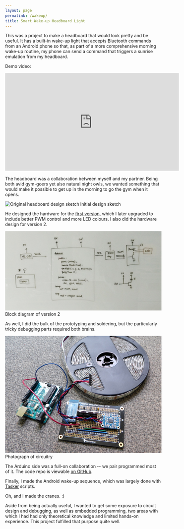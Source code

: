 ```yaml
---
layout: page
permalink: /wakeup/
title: Smart Wake-up Headboard Light
---
```


This was a project to make a headboard that would look pretty and be useful. It has a built-in wake-up light that
accepts Bluetooth commands from an Android phone so that, as part of a more comprehensive morning wake-up routine,
my phone can send a command that triggers a sunrise emulation from my headboard.

Demo video:

<iframe width="560" height="315" src="https://www.youtube.com/embed/MBOkNSHl62o" frameborder="0" allowfullscreen></iframe>

The headboard was a collaboration between myself and my partner. Being both avid gym-goers yet also natural night owls,
we wanted something that would make it possible to get up in the morning to go the gym when it opens.

![Original headboard design sketch](http://lisesavard.com/assets/images/2016/headboard-sketch.jpg)
<span class="caption">Initial design sketch</span>

He designed the hardware for the
[first version](/assets/images/2016/headboard-circuit.jpg), which I later upgraded to include better PWM control
and more LED colours. I also did the hardware design for version 2.

![Block diagram of project](/assets/images/2016/headboard-uno-block.jpg)
<span class="caption">Block diagram of version 2</span>

As well, I did the bulk of the prototyping and soldering, but the particularly tricky debugging parts required
both brains.

![Photo of circuitry](/assets/images/2016/headboard-rev2-circuit.jpg)
<span class="caption">Photograph of circuitry</span>

The Arduino side was a full-on collaboration -- we pair programmed most of it. The code repo is viewable
[on GitHub](https://github.com/lsav/led-headboard).

Finally, I made the Android wake-up sequence, which was largely done with
[Tasker](https://play.google.com/store/apps/details?id=net.dinglisch.android.taskerm&hl=en) scripts.

Oh, and I made the cranes. :)

Aside from being actually useful, I wanted to get some exposure to circuit design and debugging, as well as
embedded programming, two areas with which I had had only theoretical knowledge and limited hands-on experience. This
project fulfilled that purpose quite well.